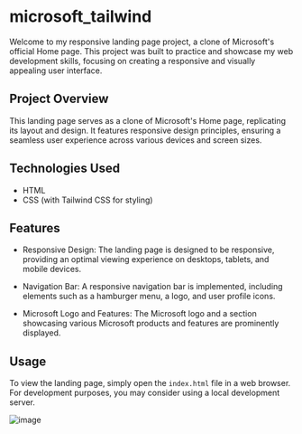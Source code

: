 # microsoft_tailwind

Welcome to my responsive landing page project, a clone of Microsoft's official Home page. This project was built to practice and showcase my web development skills, focusing on creating a responsive and visually appealing user interface.

## Project Overview

This landing page serves as a clone of Microsoft's Home page, replicating its layout and design. It features responsive design principles, ensuring a seamless user experience across various devices and screen sizes.

## Technologies Used

- HTML
- CSS (with Tailwind CSS for styling)

## Features

- Responsive Design: The landing page is designed to be responsive, providing an optimal viewing experience on desktops, tablets, and mobile devices.

- Navigation Bar: A responsive navigation bar is implemented, including elements such as a hamburger menu, a logo, and user profile icons.

- Microsoft Logo and Features: The Microsoft logo and a section showcasing various Microsoft products and features are prominently displayed.

## Usage

To view the landing page, simply open the `index.html` file in a web browser. For development purposes, you may consider using a local development server.


![image](https://github.com/devanganaB/microsoft_tailwind/assets/111975037/3b8ba3f5-657f-4357-b39b-156868b3c8a1)

